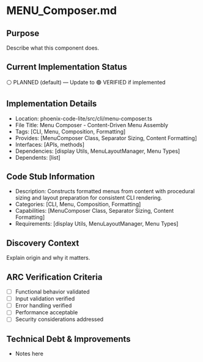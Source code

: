 # MENU_Composer.md

## Purpose
Describe what this component does.

## Current Implementation Status
⚪ PLANNED (default) — Update to 🟢 VERIFIED if implemented

## Implementation Details
- Location: phoenix-code-lite/src/cli/menu-composer.ts
- File Title: Menu Composer - Content-Driven Menu Assembly
- Tags: [CLI, Menu, Composition, Formatting]
- Provides: [MenuComposer Class, Separator Sizing, Content Formatting]
- Interfaces: [APIs, methods]
- Dependencies: [display Utils, MenuLayoutManager, Menu Types]
- Dependents: [list]

## Code Stub Information
- Description: Constructs formatted menus from content with procedural sizing and layout preparation for consistent CLI rendering.
- Categories: [CLI, Menu, Composition, Formatting]
- Capabilities: [MenuComposer Class, Separator Sizing, Content Formatting]
- Requirements: [display Utils, MenuLayoutManager, Menu Types]

## Discovery Context
Explain origin and why it matters.

## ARC Verification Criteria
- [ ] Functional behavior validated
- [ ] Input validation verified
- [ ] Error handling verified
- [ ] Performance acceptable
- [ ] Security considerations addressed

## Technical Debt & Improvements
- Notes here
